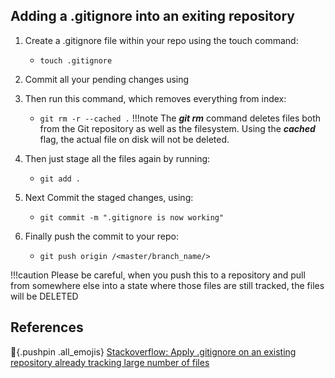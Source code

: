 
## Adding a .gitignore into an exiting repository

1. Create a .gitignore file within your repo using the touch command:
    * `touch .gitignore`

2. Commit all your pending changes using

3. Then run this command, which removes everything from index:
    * `git rm -r --cached .`
!!!note
    The **_git rm_** command deletes files both from the Git repository as well as the filesystem. Using the **_cached_** flag, the actual file on disk will not be deleted.

4. Then just stage all the files again by running:
    * `git add .`

5. Next Commit the staged changes, using:
    * `git commit -m ".gitignore is now working"`

6. Finally push the commit to your repo:
    * `git push origin /<master/branch_name/>`

!!!caution
    Please be careful, when you push this to a repository and pull from somewhere else into a state where those files are still tracked, the files will be DELETED

## References

:pushpin:{.pushpin .all_emojis} [Stackoverflow: Apply .gitignore on an existing repository already tracking large number of files](https://stackoverflow.com/questions/19663093/apply-gitignore-on-an-existing-repository-already-tracking-large-number-of-file)
